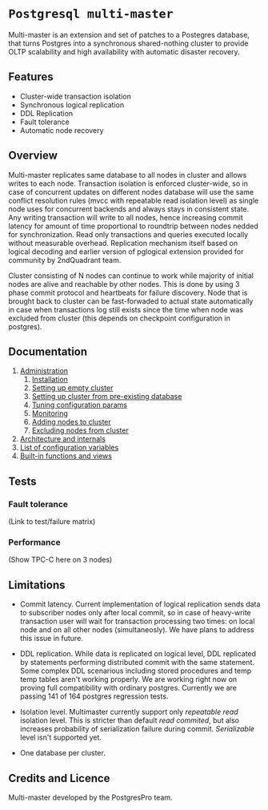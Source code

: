 # `Postgresql multi-master`

Multi-master is an extension and set of patches to a Postegres database, that turns Postgres into a synchronous shared-nothing cluster to provide OLTP scalability and high availability with automatic disaster recovery.


## Features

* Cluster-wide transaction isolation
* Synchronous logical replication
* DDL Replication
* Fault tolerance
* Automatic node recovery


## Overview

Multi-master replicates same database to all nodes in cluster and allows writes to each node. Transaction isolation is enforced cluster-wide, so in case of concurrent updates on different nodes database will use the same conflict resolution rules (mvcc with repeatable read isolation level) as single node uses for concurrent backends and always stays in consistent state. Any writing transaction will write to all nodes, hence increasing commit latency for amount of time proportional to roundtrip between nodes nedded for synchronization. Read only transactions and queries executed locally without measurable overhead. Replication mechanism itself based on logical decoding and earlier version of pglogical extension provided for community by 2ndQuadrant team.

Cluster consisting of N nodes can continue to work while majority of initial nodes are alive and reachable by other nodes. This is done by using 3 phase commit protocol and heartbeats for failure discovery. Node that is brought back to cluster can be fast-forwaded to actual state automatically in case when transactions log still exists since the time when node was excluded from cluster (this depends on checkpoint configuration in postgres).


## Documentation

1. [Administration](doc/administration.md)
    1. [Installation](doc/administration.md)
    1. [Setting up empty cluster](doc/administration.md)
    1. [Setting up cluster from pre-existing database](doc/administration.md)
    1. [Tuning configuration params](doc/administration.md)
    1. [Monitoring](doc/administration.md)
    1. [Adding nodes to cluster](doc/administration.md)
    1. [Excluding nodes from cluster](doc/administration.md)
1. [Architecture and internals](doc/architecture.md)
1. [List of configuration variables](doc/configuration.md)
1. [Built-in functions and views](doc/configuration.md)


## Tests

### Fault tolerance

(Link to test/failure matrix)

### Performance

(Show TPC-C here on 3 nodes)


## Limitations

* Commit latency.
Current implementation of logical replication sends data to subscriber nodes only after local commit, so in case of heavy-write transaction user will wait for transaction processing two times: on local node and on all other nodes (simultaneosly). We have plans to address this issue in future.

* DDL replication.
While data is replicated on logical level, DDL replicated by statements performing distributed commit with the same statement. Some complex DDL scenarious including stored procedures and temp temp tables aren't working properly. We are working right now on proving full compatibility with ordinary postgres. Currently we are passing 141 of 164 postgres regression tests.

* Isolation level.
Multimaster currently support only _repeatable_ _read_ isolation level. This is stricter than default _read_ _commited_, but also increases probability of serialization failure during commit. _Serializable_ level isn't supported yet.

* One database per cluster.


## Credits and Licence

Multi-master developed by the PostgresPro team.
